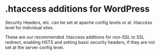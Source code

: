 # .htaccess additions for WordPress

Security Headers, etc. can be set at apache config levels or at .htaccess level for individual sites. 

These are our recommended .htaccess additions for non-SSL to SSL redirect, enabling HSTS and setting basic security headers, if they are not set at the server config level. 
